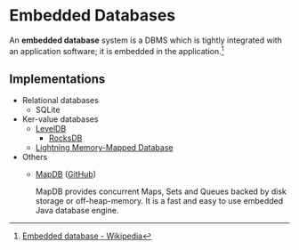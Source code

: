 # Embedded Databases
An **embedded database** system is a DBMS which is tightly integrated with an application software; it is embedded in the application.[^wiki]

## Implementations
- Relational databases
  - SQLite
- Ker-value databases
  - [LevelDB](Key-Value/DBMS/LevelDB/README.md)
    - [RocksDB](Key-Value/DBMS/LevelDB/RocksDB/README.md)
  - [Lightning Memory-Mapped Database](Key-Value/DBMS/LMDB/README.md)
- Others
  - [MapDB](https://mapdb.org/) ([GitHub](https://github.com/jankotek/mapdb))

    MapDB provides concurrent Maps, Sets and Queues backed by disk storage or off-heap-memory. It is a fast and easy to use embedded Java database engine.

[^wiki]: [Embedded database - Wikipedia](https://en.wikipedia.org/wiki/Embedded_database)
